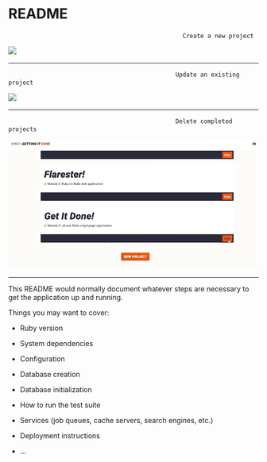 # README

                                                     Create a new project

![](getItDone_create.gif)

-----------------------------------------------------------------------------------------------------------------------------------

                                                   Update an existing project

![](getItDone_update.gif)

-----------------------------------------------------------------------------------------------------------------------------------

                                                   Delete completed projects

![](getItDone_delete.gif)

-----------------------------------------------------------------------------------------------------------------------------------

This README would normally document whatever steps are necessary to get the
application up and running.

Things you may want to cover:

* Ruby version

* System dependencies

* Configuration

* Database creation

* Database initialization

* How to run the test suite

* Services (job queues, cache servers, search engines, etc.)

* Deployment instructions

* ...
